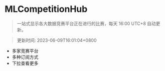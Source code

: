 # MLCompetitionHub

> 一站式显示各大数据竞赛平台正在进行的比赛，每天 16:00 UTC+8 自动更新。
  
> 更新时间: 2023-06-09T16:01:04+0800 

* 多家竞赛平台
* 多种订阅方式
* 下拉查看更多